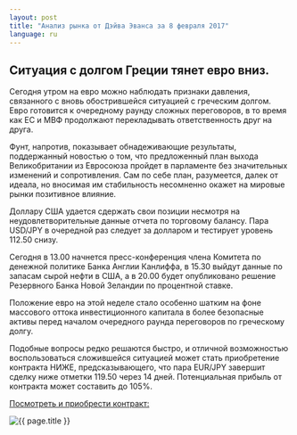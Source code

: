 ```yaml
---
layout: post
title: "Анализ рынка от Дэйва Эванса за 8 февраля 2017"
language: ru
---
```

## Ситуация с долгом Греции тянет евро вниз.

Сегодня утром на евро можно наблюдать признаки давления, связанного с вновь обострившейся ситуацией с греческим долгом. Евро готовится к очередному раунду сложных переговоров, в то время как ЕС и МВФ продолжают перекладывать ответственность друг на друга.

Фунт, напротив, показывает обнадеживающие результаты, поддержанный новостью о том, что предложенный план выхода Великобритании из Евросоюза пройдет в парламенте без значительных изменений и сопротивления. Сам по себе план, разумеется, далек от идеала, но вносимая им стабильность несомненно окажет на мировые рынки позитивное влияние.

Доллару США удается сдержать свои позиции несмотря на неудовлетворительные данные отчета по торговому балансу. Пара USD/JPY в очередной раз следует за долларом и тестирует уровень 112.50 снизу.

Сегодня в 13.00 начнется пресс-конференция члена Комитета по денежной политике Банка Англии Канлиффа, в 15.30 выйдут данные по запасам сырой нефти в США, а в 20.00 будет опубликовано решение Резервного Банка Новой Зеландии по процентной ставке.

Положение евро на этой неделе стало особенно шатким на фоне массового оттока инвестиционного капитала в более безопасные активы перед началом очередного раунда переговоров по греческому долгу.

Подобные вопросы редко решаются быстро, и отличной возможностью воспользоваться сложившейся ситуацией может стать приобретение контракта НИЖЕ, предсказывающего, что пара EUR/JPY завершит сделку ниже отметки 119.50 через 14 дней. Потенциальная прибыль от контракта может составить до 105%.

<a href="http://record.binary.com/_bivVDfg8lHux76XffYA0JmNd7ZgqdRLk/1/?market=forex&amp;underlying=frxEURJPY&amp;formname=higherlower&amp;duration_amount=14&amp;duration_units=d&amp;amount=10&amp;amount_type=payout&amp;expiry_type=duration&amp;barrier=119.50&amp;s=1&amp;t=VQeuyKJNN3jIq0yo9sx89J0co5lt24DG" target="_blank">Посмотреть и приобрести контракт:</a>

<img class="post-image" src="{{ site.url }}/images/Daily-Review_February-8-2017_RU.png" alt="{{ page.title }}">